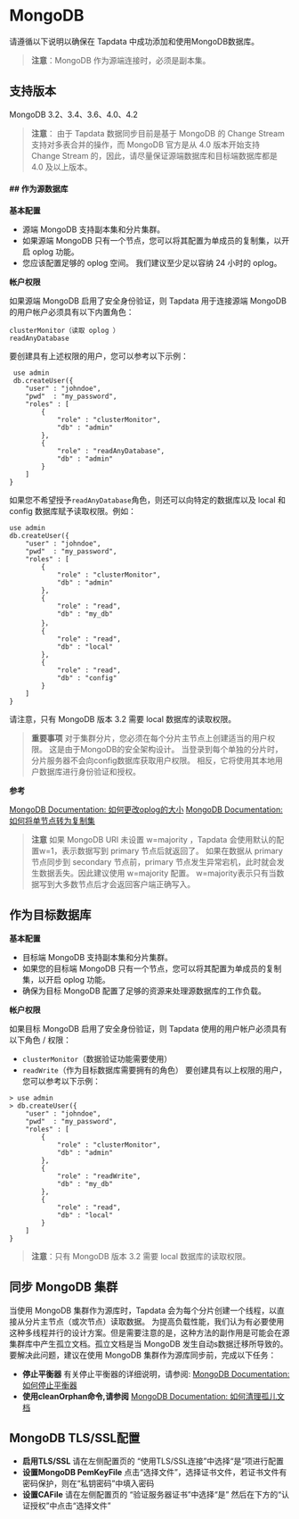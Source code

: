 # MongoDB

请遵循以下说明以确保在 Tapdata 中成功添加和使用MongoDB数据库。

> **注意**：MongoDB 作为源端连接时，必须是副本集。

## 支持版本

MongoDB 3.2、3.4、3.6、4.0、4.2

> **注意**：
> 由于 Tapdata 数据同步目前是基于 MongoDB 的 Change Stream 支持对多表合并的操作，而 MongoDB 官方是从 4.0 版本开始支持 Change Stream 的，因此，请尽量保证源端数据库和目标端数据库都是 4.0 及以上版本。

#### ## 作为源数据库

**基本配置**

- 源端 MongoDB 支持副本集和分片集群。
- 如果源端 MongoDB 只有一个节点，您可以将其配置为单成员的复制集，以开启 oplog 功能。
- 您应该配置足够的 oplog 空间。 我们建议至少足以容纳 24 小时的 oplog。

**帐户权限**

如果源端 MongoDB 启用了安全身份验证，则 Tapdata 用于连接源端 MongoDB 的用户帐户必须具有以下内置角色：

```
clusterMonitor（读取 oplog ）
readAnyDatabase
```

要创建具有上述权限的用户，您可以参考以下示例：

```
 use admin
 db.createUser({
    "user" : "johndoe",
    "pwd"  : "my_password",
    "roles" : [
        {
            "role" : "clusterMonitor",
            "db" : "admin"
        },
        {
            "role" : "readAnyDatabase",
            "db" : "admin"
        }
    ]
}
```

如果您不希望授予`readAnyDatabase`角色，则还可以向特定的数据库以及 local 和 config 数据库赋予读取权限。例如：

```
use admin
db.createUser({
    "user" : "johndoe",
    "pwd"  : "my_password",
    "roles" : [
        {
            "role" : "clusterMonitor",
            "db" : "admin"
        },
        {
            "role" : "read",
            "db" : "my_db"
        }，
        {
            "role" : "read",
            "db" : "local"
        },
        {
            "role" : "read",
            "db" : "config"
        }
    ]
}
```

请注意，只有 MongoDB 版本 3.2 需要 local 数据库的读取权限。

> **重要事项**
> 对于集群分片，您必须在每个分片主节点上创建适当的用户权限。 这是由于MongoDB的安全架构设计。 当登录到每个单独的分片时，分片服务器不会向config数据库获取用户权限。 相反，它将使用其本地用户数据库进行身份验证和授权。

**参考**

[MongoDB Documentation: 如何更改oplog的大小](https://docs.mongodb.com/manual/tutorial/change-oplog-size/)
[​MongoDB Documentation: 如何将单节点转为复制集​](https://docs.mongodb.com/manual/tutorial/convert-standalone-to-replica-set/)

> **注意**
> 如果 MongoDB URI 未设置 w=majority ，Tapdata 会使用默认的配置w=1，表示数据写到 primary 节点后就返回了。 如果在数据从 primary 节点同步到 secondary 节点前，primary 节点发生异常宕机，此时就会发生数据丢失。因此建议使用 w=majority 配置。 w=majority表示只有当数据写到大多数节点后才会返回客户端正确写入。

## 作为目标数据库

**基本配置**

- 目标端 MongoDB 支持副本集和分片集群。
- 如果您的目标端 MongoDB 只有一个节点，您可以将其配置为单成员的复制集，以开启 oplog 功能。
- 确保为目标 MongoDB 配置了足够的资源来处理源数据库的工作负载。

**帐户权限**

如果目标 MongoDB 启用了安全身份验证，则 Tapdata 使用的用户帐户必须具有以下角色 / 权限：

- `clusterMonitor`（数据验证功能需要使用）
- `readWrite`（作为目标数据库需要拥有的角色） 要创建具有以上权限的用户，您可以参考以下示例：

```
> use admin
> db.createUser({
    "user" : "johndoe",
    "pwd"  : "my_password",
    "roles" : [
        {
            "role" : "clusterMonitor",
            "db" : "admin"
        },
        {
            "role" : "readWrite",
            "db" : "my_db"
        },
        {
            "role" : "read",
            "db" : "local"
        }
    ]
}
```

> **注意**：只有 MongoDB 版本 3.2 需要 local 数据库的读取权限。

## 同步 MongoDB 集群

当使用 MongoDB 集群作为源库时，Tapdata 会为每个分片创建一个线程，以直接从分片主节点（或次节点）读取数据。
为提高负载性能，我们认为有必要使用这种多线程并行的设计方案。但是需要注意的是，这种方法的副作用是可能会在源集群库中产生孤立文档。孤立文档是当 MongoDB 发生自动s数据迁移所导致的。
要解决此问题，建议在使用 MongoDB 集群作为源库同步前，完成以下任务：

- **停止平衡器**
  有关停止平衡器的详细说明，请参阅:
  [​MongoDB Documentation: 如何停止平衡器​](https://docs.mongodb.com/manual/reference/method/sh.stopBalancer/)
- **使用cleanOrphan命令,请参阅**
  [​MongoDB Documentation: 如何清理孤儿文档​](https://docs.mongodb.com/manual/reference/command/cleanupOrphaned/)

## MongoDB TLS/SSL配置

- **启用TLS/SSL**
  请在左侧配置页的 “使用TLS/SSL连接”中选择“是”项进行配置
- **设置MongoDB PemKeyFile**
  点击“选择文件”，选择证书文件，若证书文件有密码保护，则在“私钥密码”中填入密码
- **设置CAFile**
  请在左侧配置页的 “验证服务器证书”中选择“是”
  然后在下方的“认证授权”中点击“选择文件”